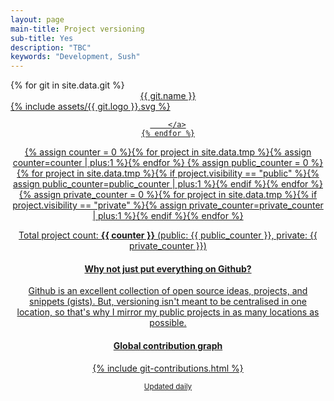 ```yaml
---
layout: page
main-title: Project versioning
sub-title: Yes
description: "TBC"
keywords: "Development, Sush"
---
```


<div class="boxes flex">
	{% for git in site.data.git %}
		<a href="{{ git.url }}" target="_blank" class="box" style="text-align:center;width:calc(25% - 16px)">
			<div>{{ git.name }}</div>
			{% include assets/{{ git.logo }}.svg %}

		</a>
	{% endfor %}
</div>

{% assign counter = 0 %}{% for project in site.data.tmp %}{% assign counter=counter | plus:1 %}{% endfor %}
{% assign public_counter = 0 %}{% for project in site.data.tmp %}{% if project.visibility == "public" %}{% assign public_counter=public_counter | plus:1 %}{% endif %}{% endfor %}
{% assign private_counter = 0 %}{% for project in site.data.tmp %}{% if project.visibility == "private" %}{% assign private_counter=private_counter | plus:1 %}{% endif %}{% endfor %}

Total project count: **{{ counter }}** (public: {{ public_counter }}, private: {{ private_counter }})


#### Why not just put everything on Github?

Github is an excellent collection of open source ideas, projects, and snippets (gists). But, versioning isn't meant to be centralised in one location, so that's why I mirror my public projects in as many locations as possible.


#### Global contribution graph

{% include git-contributions.html %}


<small>Updated daily</small>
